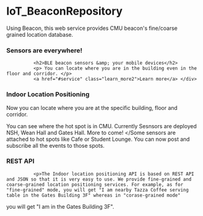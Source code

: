 # IoT_BeaconRepository
 Using Beacon, this web service provides CMU beacon's fine/coarse grained location database.

### Sensors are everywhere!
              <h2>BLE beacon sensors &amp; your mobile devices</h2>
              <p> You can locate where you are in the building even in the floor and corridor. </p>
              <a href="#service" class="learn_more2">Learn more</a> </div>


### Indoor Location Positioning
Now you can locate where you are at the specific building, floor and corridor.</p>
You can see where the hot spot is in CMU. Currently Sesnsors are deployed NSH, Wean Hall and Gates Hall. More to come! </Some sensors are attached to hot spots like Cafe or Student Lounge. You can now post and subscribe all the events to those spots. </p>
### REST API</h3>
              <p>The Indoor location positioning API is based on REST API and JSON so that it is very easy to use. We provide fine-grained and coarse-grained location positioning services. For example, as for "fine-grained" mode, you will get "I am nearby Tazza Coffee serving table in the Gates Building 3F" whereas in "corase-grained mode"
you will get "I am in the Gates Building 3F".</p>
